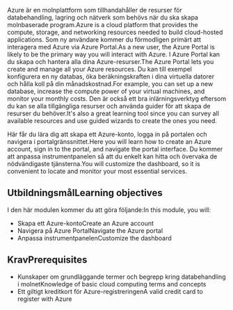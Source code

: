 <span data-ttu-id="2c7bc-101">Azure är en molnplattform som tillhandahåller de resurser för databehandling, lagring och nätverk som behövs när du ska skapa molnbaserade program.</span><span class="sxs-lookup"><span data-stu-id="2c7bc-101">Azure is a cloud platform that provides the compute, storage, and networking resources needed to build cloud-hosted applications.</span></span> <span data-ttu-id="2c7bc-102">Som ny användare kommer du förmodligen primärt att interagera med Azure via Azure Portal.</span><span class="sxs-lookup"><span data-stu-id="2c7bc-102">As a new user, the Azure Portal is likely to be the primary way you will interact with Azure.</span></span> <span data-ttu-id="2c7bc-103">I Azure Portal kan du skapa och hantera alla dina Azure-resurser.</span><span class="sxs-lookup"><span data-stu-id="2c7bc-103">The Azure Portal lets you create and manage all your Azure resources.</span></span> <span data-ttu-id="2c7bc-104">Du kan till exempel konfigurera en ny databas, öka beräkningskraften i dina virtuella datorer och hålla koll på din månadskostnad.</span><span class="sxs-lookup"><span data-stu-id="2c7bc-104">For example, you can set up a new database, increase the compute power of your virtual machines, and monitor your monthly costs.</span></span> <span data-ttu-id="2c7bc-105">Den är också ett bra inlärningsverktyg eftersom du kan se alla tillgängliga resurser och använda guider för att skapa de resurser du behöver.</span><span class="sxs-lookup"><span data-stu-id="2c7bc-105">It's also a great learning tool since you can survey all available resources and use guided wizards to create the ones you need.</span></span>

<span data-ttu-id="2c7bc-106">Här får du lära dig att skapa ett Azure-konto, logga in på portalen och navigera i portalgränssnittet.</span><span class="sxs-lookup"><span data-stu-id="2c7bc-106">Here you will learn how to create an Azure account, sign in to the portal, and navigate the portal interface.</span></span> <span data-ttu-id="2c7bc-107">Du kommer att anpassa instrumentpanelen så att du enkelt kan hitta och övervaka de nödvändigaste tjänsterna.</span><span class="sxs-lookup"><span data-stu-id="2c7bc-107">You will customize the dashboard, so it is convenient to locate and monitor your most essential services.</span></span>

## <a name="learning-objectives"></a><span data-ttu-id="2c7bc-108">Utbildningsmål</span><span class="sxs-lookup"><span data-stu-id="2c7bc-108">Learning objectives</span></span>

<span data-ttu-id="2c7bc-109">I den här modulen kommer du att göra följande:</span><span class="sxs-lookup"><span data-stu-id="2c7bc-109">In this module, you will:</span></span>

- <span data-ttu-id="2c7bc-110">Skapa ett Azure-konto</span><span class="sxs-lookup"><span data-stu-id="2c7bc-110">Create an Azure account</span></span>
- <span data-ttu-id="2c7bc-111">Navigera på Azure Portal</span><span class="sxs-lookup"><span data-stu-id="2c7bc-111">Navigate the Azure portal</span></span>
- <span data-ttu-id="2c7bc-112">Anpassa instrumentpanelen</span><span class="sxs-lookup"><span data-stu-id="2c7bc-112">Customize the dashboard</span></span>

## <a name="prerequisites"></a><span data-ttu-id="2c7bc-113">Krav</span><span class="sxs-lookup"><span data-stu-id="2c7bc-113">Prerequisites</span></span>

- <span data-ttu-id="2c7bc-114">Kunskaper om grundläggande termer och begrepp kring databehandling i molnet</span><span class="sxs-lookup"><span data-stu-id="2c7bc-114">Knowledge of basic cloud computing terms and concepts</span></span>
- <span data-ttu-id="2c7bc-115">Ett giltigt kreditkort för Azure-registreringen</span><span class="sxs-lookup"><span data-stu-id="2c7bc-115">A valid credit card to register with Azure</span></span>